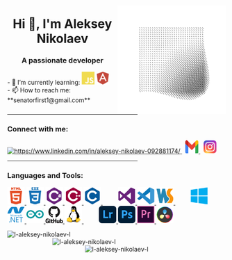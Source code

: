 <p>
    <img align="right" src="/ICONS/AVA.gif" alt="ava" height="250px" width="250px">
</p>
<h1 align="center">Hi 👋, I'm Aleksey Nikolaev</h1>
<h3 align="center">A passionate developer</h3>
<p>
    - 🌱 I’m currently learning:
    <img src="ICONS/JS.svg" alt="JavaScript" height="30" width="30"/>
    <img src="ICONS/Angular.svg" alt="Angular" height="30" width="30"/>
    <br>
    - 📫 How to reach me:<br>
    **senatorfirst1@gmail.com**
</p>
<hr align="left" width="300px">
<h3>Connect with me:</h3>
<p>
    <a href="https://linkedin.com/in/https://www.linkedin.com/in/aleksey-nikolaev-092881174/" target="blank">
        <img src="https://raw.githubusercontent.com/rahuldkjain/github-profile-readme-generator/master/src/images/icons/Social/linked-in-alt.svg"
             alt="https://www.linkedin.com/in/aleksey-nikolaev-092881174/" height="30" width="30" />
    </a>&nbsp;
    <a href="mailto:senatorfirst1@gmail.com" target="_blank">
        <img src="/ICONS/Gmail.svg" alt="Gmail" height="30" width="30">
    </a>&nbsp;
    <a href="https://www.instagram.com/mister.nikolson/" target="_blank">
        <img src="/ICONS/Insta.svg" alt="Instagram" height="30" width="30"/>
    </a>
<hr align="left" width="300px">
<h3>Languages and Tools:</h3>
</p>
<p>
    <a href="https://www.w3.org/html/" target="_blank" rel="noreferrer">
        <img src="/ICONS/HTML5.svg" alt="html5" width="40" height="40"/>
    </a>
    <a href="https://www.w3schools.com/css/" target="_blank" rel="noreferrer">
        <img src="/ICONS/CSS3.svg" alt="css3" width="40" height="40"/>
    </a>
    <a href="https://www.w3schools.com/cs/" target="_blank" rel="noreferrer">
        <img src="/ICONS/CCharp.svg" alt="csharp" width="40" height="40"/>
    </a>
    <a href="https://www.w3schools.com/cpp/" target="_blank" rel="noreferrer">
        <img src="/ICONS/CPP.svg" alt="cplusplus" width="40" height="40"/>
    </a>
    <a href="https://www.cprogramming.com/" target="_blank" rel="noreferrer">
        <img src="/ICONS/C.svg" alt="c" width="40" height="40"/>
    </a>
    &#160;&#160;&#160;&#160;&#160;&#160;&#160;&#160;
    <a href="https://visualstudio.microsoft.com/" target="_blank" rel="noreferrer">
        <img src="/ICONS/VS.svg" alt="c" width="40" height="40"/>
    </a>
    <a href="https://code.visualstudio.com/" target="_blank" rel="noreferrer">
        <img src="/ICONS/VSCode.svg" alt="c" width="40" height="40"/>
    </a>
    <a href="https://www.jetbrains.com/webstorm/" target="_blank" rel="noreferrer">
        <img src="/ICONS/WebStorm.svg" alt="c" width="40" height="40"/>
    </a>
    &#160;&#160;&#160;&#160;&#160;&#160;&#160;&#160;
    <a href="https://www.microsoft.com/en-us/windows" target="_blank" rel="noreferrer">
        <img src="/ICONS/Windows.svg" alt="Windows" width="40" height="40" />
    </a>
    <a href="https://dotnet.microsoft.com/" target="_blank" rel="noreferrer">
        <img src="/ICONS/DotNet.svg" alt="dotnet" width="40" height="40" />
    </a>
    <a href="https://www.arduino.cc/" target="_blank" rel="noreferrer">
        <img src="/ICONS/Arduino.svg" alt="arduino" width="40" height="40" />
    </a>
    <a href="https://github.com/l-Aleksey-Nikolaev-l/" target="_blank" rel="noreferrer">
        <img src="/ICONS/GitHub.svg" alt="git" width="40" height="40" />
    </a>
    <a href="https://www.linux.org/" target="_blank" rel="noreferrer">
        <img src="/ICONS/Linux.svg" alt="linux" width="40" height="40" />
    </a>
    &#160;&#160;&#160;&#160;&#160;&#160;&#160;&#160;
    <a href="https://lightroom.adobe.com/" target="_blank" rel="noreferrer">
        <img src="/ICONS/LR.svg" alt="LightRoom" width="40" height="40" />
    </a>
    <a href="https://www.photoshop.com/en" target="_blank" rel="noreferrer">
        <img src="/ICONS/PS.svg" alt="photoshop" width="40" height="40" />
    </a>
    <a href="https://www.adobe.com/products/premiere.html" target="_blank" rel="noreferrer">
        <img src="/ICONS/PR.svg" alt="Premiere Pro" width="40" height="40" />
    </a>
    <a href="https://www.blackmagicdesign.com/products/davinciresolve" target="_blank" rel="noreferrer">
        <img src="/ICONS/DaVinci.svg" alt="DaVinci Resolve" width="40" height="40" />
    </a>
</p>

<p>
    <img align="left" width="400px" src="https://github-readme-stats.vercel.app/api?username=l-aleksey-nikolaev-l&show_icons=true&locale=en" alt="l-aleksey-nikolaev-l" />
    <img align="right" width="400px" src="https://github-readme-streak-stats.herokuapp.com/?user=l-aleksey-nikolaev-l&" alt="l-aleksey-nikolaev-l" />
</p>
<p align="center">
    <img width="400px" src="https://github-readme-stats.vercel.app/api/top-langs?username=l-aleksey-nikolaev-l&show_icons=true&locale=en&layout=compact" alt="l-aleksey-nikolaev-l" />
</p>
